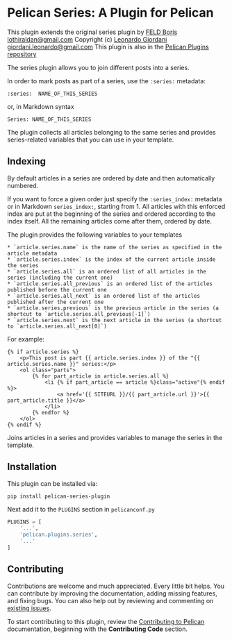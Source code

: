 # Pelican Series: A Plugin for Pelican

This plugin extends the original series plugin by [FELD Boris <lothiraldan@gmail.com>](https://github.com/Lothiraldan)
Copyright (c) [Leonardo Giordani <giordani.leonardo@gmail.com>](https://github.com/TheDigitalCatOnline)
This plugin is also in the [Pelican Plugins repository](https://github.com/getpelican/pelican-plugins)

The series plugin allows you to join different posts into a series.

In order to mark posts as part of a series, use the `:series:` metadata:

    :series:  NAME_OF_THIS_SERIES

or, in Markdown syntax

    Series: NAME_OF_THIS_SERIES

The plugin collects all articles belonging to the same series and provides
series-related variables that you can use in your template.

## Indexing

By default articles in a series are ordered by date and then automatically numbered.

If you want to force a given order just specify the `:series_index:` metadata or in Markdown `series_index:`,
starting from 1. All articles with this enforced index are put at the beginning of
the series and ordered according to the index itself. All the remaining articles
come after them, ordered by date.

The plugin provides the following variables to your templates

    * `article.series.name` is the name of the series as specified in the article metadata
    * `article.series.index` is the index of the current article inside the series
    * `article.series.all` is an ordered list of all articles in the series (including the current one)
    * `article.series.all_previous` is an ordered list of the articles published before the current one
    * `article.series.all_next` is an ordered list of the articles published after the current one
    * `article.series.previous` is the previous article in the series (a shortcut to `article.series.all_previous[-1]`)
    * `article.series.next` is the next article in the series (a shortcut to `article.series.all_next[0]`)

For example:

    {% if article.series %}
        <p>This post is part {{ article.series.index }} of the "{{ article.series.name }}" series:</p>
        <ol class="parts">
            {% for part_article in article.series.all %}
                <li {% if part_article == article %}class="active"{% endif %}>
                    <a href='{{ SITEURL }}/{{ part_article.url }}'>{{ part_article.title }}</a>
                </li>
            {% endfor %}
        </ol>
    {% endif %}


Joins articles in a series and provides variables to manage the series in the template.

## Installation

This plugin can be installed via:

    pip install pelican-series-plugin
    
Next add it to the `PLUGINS` section in `pelicanconf.py`

```python
PLUGINS = [
    '...',
    'pelican.plugins.series',
    '...'
]
```

## Contributing

Contributions are welcome and much appreciated. Every little bit helps. You can contribute by improving the documentation, adding missing features, and fixing bugs. You can also help out by reviewing and commenting on [existing issues][].

To start contributing to this plugin, review the [Contributing to Pelican][] documentation, beginning with the **Contributing Code** section.

[existing issues]: https://github.com/johanvergeer/pelican-series/issues
[Contributing to Pelican]: https://docs.getpelican.com/en/latest/contribute.html
